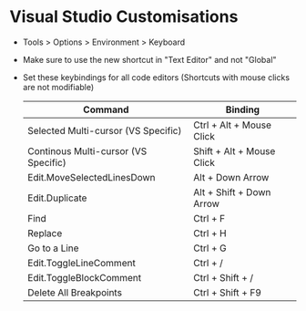 # Visual Studio Customisations

- Tools > Options > Environment > Keyboard
- Make sure to use the new shortcut in "Text Editor" and not "Global"

- Set these keybindings for all code editors (Shortcuts with mouse clicks are not modifiable)

  | Command                              | Binding                   |
  | ------------------------------------ | ------------------------- |
  | Selected Multi-cursor (VS Specific)  | Ctrl + Alt + Mouse Click  |
  | Continous Multi-cursor (VS Specific) | Shift + Alt + Mouse Click |
  | Edit.MoveSelectedLinesDown           | Alt + Down Arrow          |
  | Edit.Duplicate                       | Alt + Shift + Down Arrow  |
  | Find                                 | Ctrl + F                  |
  | Replace                              | Ctrl + H                  |
  | Go to a Line                         | Ctrl + G                  |
  | Edit.ToggleLineComment               | Ctrl + /                  |
  | Edit.ToggleBlockComment              | Ctrl + Shift + /          |
  | Delete All Breakpoints               | Ctrl + Shift + F9         |
